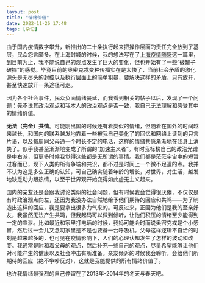 ```yaml
---
layout: post
title: "情绪价值" 
date: 2022-11-26 17:48
tags: [杂记]
---
```


由于国内疫情数字攀升，新推出的二十条执行起来把操作层面的责任完全放到了基层，民众怨言颇多。在上海封城的时候，我的想法写在了[上海疫情随感](https://aceisscope.github.io/2022/04/10/shanghai.html)这一篇里，到目前为止，我不能说自己的观点发生了巨大的变化，但也开始有了一些“破罐子破摔”的感觉。毕竟目前的奥密克戎变种传播实在是太快了，当前社会矛盾的激化源头是无尽头的封控以及执行层面上的简单粗暴，要解决这样的矛盾，只有放开，甚至快速放开一条途径可走。

因为各个社会事件，民众负面情绪蔓延，而我看到相关的帖子以后，发现了一个问题：先不说其政治观点和我本人的政治观点是否一致，我自己无法理解和感受其中的情绪价值。

**无法（完全）共情**。可能刚出国的时候还有着类似的情绪，但随着在国外的时间越来越长，和国内的联系越发地靠着一些被我自己美化了的回忆和网络上读到的只言片语，以及每周同父母通一个时长不定的电话，这样的情绪共感渐渐地在我身上消失了。似乎我甚至渐渐地变成了所谓的“加速主义者”。有时我标榜自己的政治光谱是中右派，但更多时候我觉得这些都是无所谓的事情。我们都是茫茫宇宙中的短暂过客而已，现下人类的所有争端和共识，都不过是时间上一个微不足道的点。我并不认为这是多么正确的认知，可自己确实随着年龄的增长，对世界，对生活，越发地缺乏动力跟热情，以至于世界观开始变得如此虚无主义起来。

国内的亲友还是会跟我讨论类似的社会问题，但有时候我会觉得很厌倦，不仅仅是有时政治观点向左，还因为我没办法自然地给予他们期待的回应和共鸣——为了制造出这样的回应，我是要拿出很多力气来的。可反过来，正因为他们是我的至亲好友，我虽然无法产生共鸣，但我起码可以做到倾听，让他们积压的情绪至少能得到一定的宣泄。比如最近和家里打电话的时候，我妈可能会时而说奥密克戎是个小感冒，然后过一会儿又念叨家里是不是也要备一台呼吸机。父母这样逻辑不自洽的时刻是越来越多的，也可见在疫情影响下，人们的心理认知发生了怎样的波动和改变。我通常是附和着父母的观点，然后补充一些自己的观点，尽量希望能够让他们对可能产生的健康以及社会冲击有所准备。亲友倾诉的时候我会聆听，会给他们所期待的回应（绝不争吵反对），这就是我能提供的所有情绪价值了。

也许我情绪最强烈的自己停留在了2013年-2014年的冬天与春天吧。

